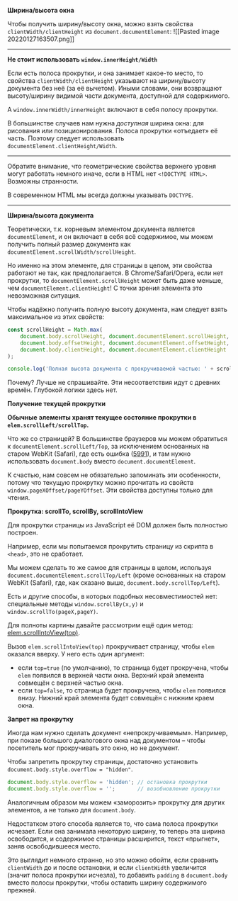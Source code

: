 **Ширина/высота окна**

Чтобы получить ширину/высоту окна, можно взять свойства `clientWidth/clientHeight` из `document.documentElement`:
![[Pasted image 20220127163507.png]]

****
**Не стоит использовать `window.innerHeight/Width`**

Если есть полоса прокрутки, и она занимает какое-то место, то свойства `clientWidth/clientHeight` указывают на ширину/высоту документа без неё (за её вычетом). Иными словами, они возвращают высоту/ширину видимой части документа, доступной для содержимого.

А `window.innerWidth/innerHeight` включают в себя полосу прокрутки.

В большинстве случаев нам нужна _доступная_ ширина окна: для рисования или позиционирования. Полоса прокрутки «отъедает» её часть. Поэтому следует использовать `documentElement.clientHeight/Width`.
****
Обратите внимание, что геометрические свойства верхнего уровня могут работать немного иначе, если в HTML нет `<!DOCTYPE HTML>`. Возможны странности.

В современном HTML мы всегда должны указывать `DOCTYPE`.
****

**Ширина/высота документа**

Теоретически, т.к. корневым элементом документа является `documentElement`, и он включает в себя всё содержимое, мы можем получить полный размер документа как `documentElement.scrollWidth/scrollHeight`.

Но именно на этом элементе, для страницы в целом, эти свойства работают не так, как предполагается. В Chrome/Safari/Opera, если нет прокрутки, то `documentElement.scrollHeight` может быть даже меньше, чем `documentElement.clientHeight`! С точки зрения элемента это невозможная ситуация.

Чтобы надёжно получить полную высоту документа, нам следует взять максимальное из этих свойств:
```js
const scrollHeight = Math.max(
	document.body.scrollHeight, document.documentElement.scrollHeight,
	document.body.offsetHeight, document.documentElement.offsetHeight,
	document.body.clientHeight, document.documentElement.clientHeight
);

console.log('Полная высота документа с прокручиваемой частью: ' + scrollHeight);
```

Почему? Лучше не спрашивайте. Эти несоответствия идут с древних времён. Глубокой логики здесь нет.

**Получение текущей прокрутки**

**Обычные элементы хранят текущее состояние прокрутки в `elem.scrollLeft/scrollTop`.**

Что же со страницей? В большинстве браузеров мы можем обратиться к `documentElement.scrollLeft/Top`, за исключением основанных на старом WebKit (Safari), где есть ошибка ([5991](https://bugs.webkit.org/show_bug.cgi?id=5991)), и там нужно использовать `document.body` вместо `document.documentElement`.

К счастью, нам совсем не обязательно запоминать эти особенности, потому что текущую прокрутку можно прочитать из свойств `window.pageXOffset/pageYOffset`.
Эти свойства доступны только для чтения.

**Прокрутка: scrollTo, scrollBy, scrollIntoView**

Для прокрутки страницы из JavaScript её DOM должен быть полностью построен.

Например, если мы попытаемся прокрутить страницу из скрипта в `<head>`, это не сработает.

Мы можем сделать то же самое для страницы в целом, используя `document.documentElement.scrollTop/Left` (кроме основанных на старом WebKit (Safari), где, как сказано выше, `document.body.scrollTop/Left`).

Есть и другие способы, в которых подобных несовместимостей нет: специальные методы `window.scrollBy(x,y)` и `window.scrollTo(pageX,pageY)`.

Для полноты картины давайте рассмотрим ещё один метод: [elem.scrollIntoView(top)](https://developer.mozilla.org/ru/docs/Web/API/Element/scrollIntoView).

Вызов `elem.scrollIntoView(top)` прокручивает страницу, чтобы `elem` оказался вверху. У него есть один аргумент:

-   если `top=true` (по умолчанию), то страница будет прокручена, чтобы `elem` появился в верхней части окна. Верхний край элемента совмещён с верхней частью окна.
-   если `top=false`, то страница будет прокручена, чтобы `elem` появился внизу. Нижний край элемента будет совмещён с нижним краем окна.

**Запрет на прокрутку**

Иногда нам нужно сделать документ «непрокручиваемым». Например, при показе большого диалогового окна над документом – чтобы посетитель мог прокручивать это окно, но не документ.

Чтобы запретить прокрутку страницы, достаточно установить `document.body.style.overflow = "hidden"`.

```js
document.body.style.overflow = 'hidden'; // остановка прокрутки
document.body.style.overflow = '';       // возобновление прокрутки
```

Аналогичным образом мы можем «заморозить» прокрутку для других элементов, а не только для `document.body`.

Недостатком этого способа является то, что сама полоса прокрутки исчезает. Если она занимала некоторую ширину, то теперь эта ширина освободится, и содержимое страницы расширится, текст «прыгнет», заняв освободившееся место.

Это выглядит немного странно, но это можно обойти, если сравнить `clientWidth` до и после остановки, и если `clientWidth` увеличится (значит полоса прокрутки исчезла), то добавить `padding` в `document.body` вместо полосы прокрутки, чтобы оставить ширину содержимого прежней.